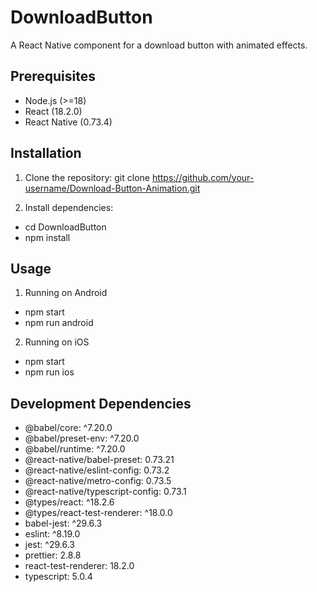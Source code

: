 # DownloadButton

A React Native component for a download button with animated effects.

## Prerequisites

- Node.js (>=18)
- React (18.2.0)
- React Native (0.73.4)

## Installation

1. Clone the repository:
git clone https://github.com/your-username/Download-Button-Animation.git

2. Install dependencies:
- cd DownloadButton
- npm install

## Usage

1. Running on Android
- npm start
- npm run android

2. Running on iOS
- npm start
- npm run ios

## Development Dependencies

* @babel/core: ^7.20.0
* @babel/preset-env: ^7.20.0
* @babel/runtime: ^7.20.0
* @react-native/babel-preset: 0.73.21
* @react-native/eslint-config: 0.73.2
* @react-native/metro-config: 0.73.5
* @react-native/typescript-config: 0.73.1
* @types/react: ^18.2.6
* @types/react-test-renderer: ^18.0.0
* babel-jest: ^29.6.3
* eslint: ^8.19.0
* jest: ^29.6.3
* prettier: 2.8.8
* react-test-renderer: 18.2.0
* typescript: 5.0.4
